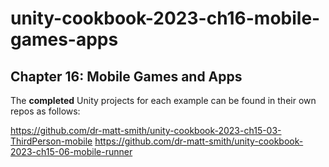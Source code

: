 # unity-cookbook-2023-ch16-mobile-games-apps
## Chapter 16: Mobile Games and Apps
The **completed** Unity projects for each example can be found in their own repos as follows:

https://github.com/dr-matt-smith/unity-cookbook-2023-ch15-03-ThirdPerson-mobile
https://github.com/dr-matt-smith/unity-cookbook-2023-ch15-06-mobile-runner
